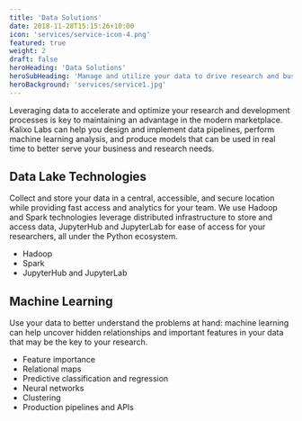 ```yaml
---
title: 'Data Solutions'
date: 2018-11-28T15:15:26+10:00
icon: 'services/service-icon-4.png'
featured: true
weight: 2
draft: false
heroHeading: 'Data Solutions'
heroSubHeading: 'Manage and utilize your data to drive research and business decisions.'
heroBackground: 'services/service1.jpg'
---
```


Leveraging data to accelerate and optimize your research and development processes is key to maintaining an advantage in the modern marketplace. Kalixo Labs can help you design and implement data pipelines, perform machine learning analysis, and produce models that can be used in real time to better serve your business and research needs.

## Data Lake Technologies

Collect and store your data in a central, accessible, and secure location while providing fast access and analytics for your team. We use Hadoop and Spark technologies leverage distributed infrastructure to store and access data, JupyterHub and JupyterLab for ease of access for your researchers, all under the Python ecosystem.

- Hadoop
- Spark
- JupyterHub and JupyterLab


## Machine Learning

Use your data to better understand the problems at hand: machine learning can help uncover hidden relationships and important features in your data that may be the key to your research. 

- Feature importance
- Relational maps
- Predictive classification and regression
- Neural networks
- Clustering
- Production pipelines and APIs



